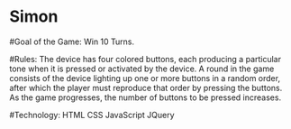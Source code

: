 # Simon


#Goal of the Game: 
Win 10 Turns.

#Rules:
The device has four colored buttons, each producing a particular tone when it is pressed or activated by the device. A round in the game consists of the device lighting up one or more buttons in a random order, after which the player must reproduce that order by pressing the buttons. As the game progresses, the number of buttons to be pressed increases.

#Technology:
HTML
CSS
JavaScript
JQuery

